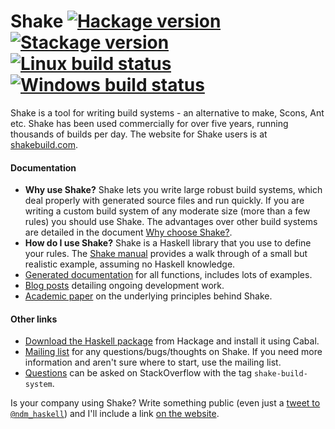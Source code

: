 # Shake [![Hackage version](https://img.shields.io/hackage/v/shake.svg?label=Hackage)](https://hackage.haskell.org/package/shake) [![Stackage version](https://www.stackage.org/package/shake/badge/nightly?label=Stackage)](https://www.stackage.org/package/shake) [![Linux build status](https://img.shields.io/travis/ndmitchell/shake/master.svg?label=Linux%20build)](https://travis-ci.org/ndmitchell/shake) [![Windows build status](https://img.shields.io/appveyor/ci/ndmitchell/shake/master.svg?label=Windows%20build)](https://ci.appveyor.com/project/ndmitchell/shake)

Shake is a tool for writing build systems - an alternative to make, Scons, Ant etc. Shake has been used commercially for over five years, running thousands of builds per day. The website for Shake users is at [shakebuild.com](https://shakebuild.com).

#### Documentation

* **Why use Shake?** Shake lets you write large robust build systems, which deal properly with generated source files and run quickly. If you are writing a custom build system of any moderate size (more than a few rules) you should use Shake. The advantages over other build systems are detailed in the document [Why choose Shake?](https://shakebuild.com/why).
* **How do I use Shake?** Shake is a Haskell library that you use to define your rules. The [Shake manual](https://shakebuild.com/manual) provides a walk through of a small but realistic example, assuming no Haskell knowledge.
* [Generated documentation](https://hackage.haskell.org/packages/archive/shake/latest/doc/html/Development-Shake.html) for all functions, includes lots of examples.
* [Blog posts](https://neilmitchell.blogspot.co.uk/search/label/shake) detailing ongoing development work.
* [Academic paper](https://ndmitchell.com/downloads/paper-shake_before_building-10_sep_2012.pdf) on the underlying principles behind Shake.

#### Other links

* [Download the Haskell package](https://hackage.haskell.org/package/shake) from Hackage and install it using Cabal.
* [Mailing list](https://groups.google.com/forum/?fromgroups#!forum/shake-build-system) for any questions/bugs/thoughts on Shake. If you need more information and aren't sure where to start, use the mailing list.
* [Questions](https://stackoverflow.com/questions/tagged/shake-build-system) can be asked on StackOverflow with the tag `shake-build-system`.

Is your company using Shake? Write something public (even just a [tweet to `@ndm_haskell`](https://twitter.com/ndm_haskell)) and I'll include a link [on the website](https://shakebuild.com/#who-uses-shake).
